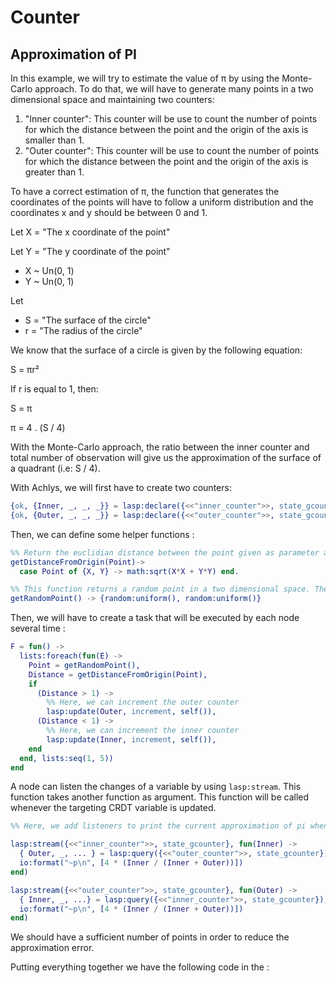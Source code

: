 # Counter

## Approximation of PI

In this example, we will try to estimate the value of π by using the Monte-Carlo approach. To do that, we will have to generate many points in a two dimensional space and maintaining two counters:

1. "Inner counter": This counter will be use to count the number of points for which the distance between the point and the origin of the axis is smaller than 1.
2. "Outer counter": This counter will be use to count the number of points for which the distance between the point and the origin of the axis is greater than 1.

To have a correct estimation of π, the function that generates the coordinates of the points will have to follow a uniform distribution and the coordinates x and y should be between 0 and 1.

Let X = "The x coordinate of the point"

Let Y = "The y coordinate of the point"

- X ~ Un(0, 1)
- Y ~ Un(0, 1)

Let

- S = "The surface of the circle"
- r = "The radius of the circle"

We know that the surface of a circle is given by the following equation:

S = πr²

If r is equal to 1, then:

S = π

π = 4 . (S / 4)

With the Monte-Carlo approach, the ratio between the inner counter and total number of observation will give us the approximation of the surface of a quadrant (i.e: S / 4).

With Achlys, we will first have to create two counters:

```erlang
{ok, {Inner, _, _, _}} = lasp:declare({<<"inner_counter">>, state_gcounter}, state_gcounter).
{ok, {Outer, _, _, _}} = lasp:declare({<<"outer_counter">>, state_gcounter}, state_gcounter). 
```

Then, we can define some helper functions :

```erlang
%% Return the euclidian distance between the point given as parameter and the origin (0, 0)
getDistanceFromOrigin(Point)->
  case Point of {X, Y} -> math:sqrt(X*X + Y*Y) end.

%% This function returns a random point in a two dimensional space. The coordinates of the point should be between 0 and 1
getRandomPoint() -> {random:uniform(), random:uniform()}
```

Then, we will have to create a task that will be executed by each node several time :

```erlang
F = fun() -> 
  lists:foreach(fun(E) -> 
    Point = getRandomPoint(),
    Distance = getDistanceFromOrigin(Point),
    if
      (Distance > 1) -> 
        %% Here, we can increment the outer counter
        lasp:update(Outer, increment, self()),
      (Distance < 1) ->
        %% Here, we can increment the inner counter
        lasp:update(Inner, increment, self()),
    end  
  end, lists:seq(1, 5))
end
```

A node can listen the changes of a variable by using `lasp:stream`. This function takes another function as argument. This function will be called whenever the targeting CRDT variable is updated.

```erlang
%% Here, we add listeners to print the current approximation of pi when one of the counter is updated.

lasp:stream({<<"inner_counter">>, state_gcounter}, fun(Inner) ->
  { Outer, _, ... } = lasp:query({<<"outer_counter">>, state_gcounter}),
  io:format("~p\n", [4 * (Inner / (Inner + Outer))])
end)

lasp:stream({<<"outer_counter">>, state_gcounter}, fun(Outer) -> 
  { Inner, _, ...} = lasp:query({<<"inner_counter">>, state_gcounter}),
  io:format("~p\n", [4 * (Inner / (Inner + Outer))])
end)
```

We should have a sufficient number of points in order to reduce the approximation error.

Putting everything together we have the following code in the :

```erlang

```